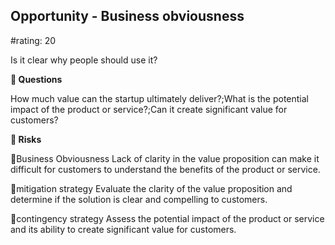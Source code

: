 

## Opportunity - Business obviousness

#rating: 20


Is it clear why people should use it?

**💭 Questions**

How much value can the startup ultimately deliver?;What is the potential impact of the product or service?;Can it create significant value for customers?

**🚨 Risks**

🚨Business Obviousness
Lack of clarity in the value proposition can make it difficult for customers to understand the benefits of the product or service.

🚨mitigation strategy
Evaluate the clarity of the value proposition and determine if the solution is clear and compelling to customers.

🚨contingency strategy
Assess the potential impact of the product or service and its ability to create significant value for customers.




